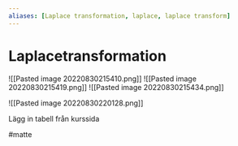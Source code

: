 ```yaml
---
aliases: [Laplace transformation, laplace, laplace transform]
---
```


# Laplacetransformation

![[Pasted image 20220830215410.png]]
![[Pasted image 20220830215419.png]]
![[Pasted image 20220830215434.png]]

![[Pasted image 20220830220128.png]]

Lägg in tabell från kurssida


#matte 